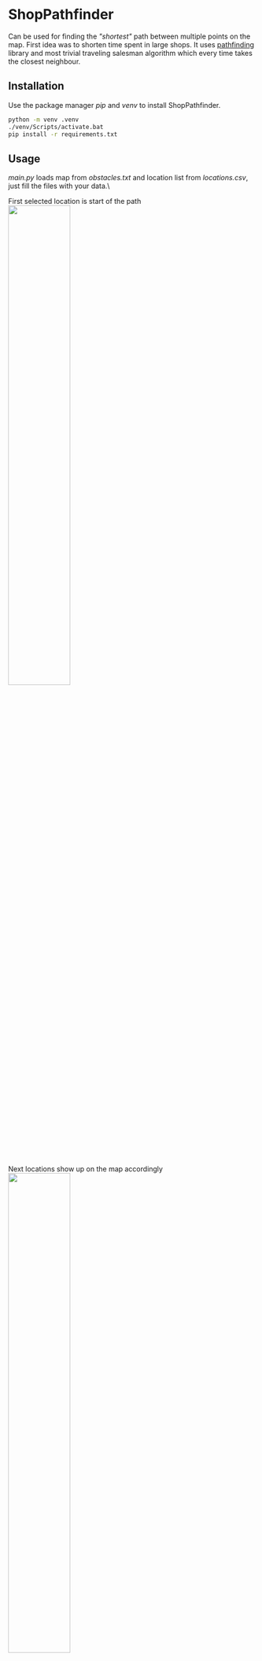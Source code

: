 # ShopPathfinder

Can be used for finding the *"shortest"* path between multiple points on the map. First idea was to shorten time spent in large shops.
It uses [pathfinding](https://pypi.org/project/pathfinding/) library and most trivial traveling salesman algorithm which every time takes the closest neighbour.

## Installation

Use the package manager *pip* and *venv* to install ShopPathfinder.

```bash
python -m venv .venv
./venv/Scripts/activate.bat
pip install -r requirements.txt
```

## Usage
*main.py* loads map from *obstacles.txt* and location list from *locations.csv*, just fill the files with your data.\

First selected location is start of the path\
<img src="https://user-images.githubusercontent.com/32523464/231804419-8f05715c-4991-4db9-b498-f2a0a2d64138.PNG" width="50%" height="50%"/>\
Next locations show up on the map accordingly\
<img src="https://user-images.githubusercontent.com/32523464/231806719-6526b80b-af05-4b76-a111-cf2a13b51fb9.PNG" width="50%" height="50%"/>\
*Find path* button draws *"shortest"* path between chosen locations, it's suboptimal solution -> see trivial TSP algorithm mentioned above\
<img src="https://user-images.githubusercontent.com/32523464/231804464-2b26df4e-2ba6-4abd-a1fd-dbc61a31c14d.PNG" width="50%" height="50%"/>\

## Possible next steps
* Better TSP algorithm
* Define start and end locations
* Mark direction of movement on generated paths
* Hints about locations shown on map (on hover?)

## License

[MIT](https://choosealicense.com/licenses/mit/)